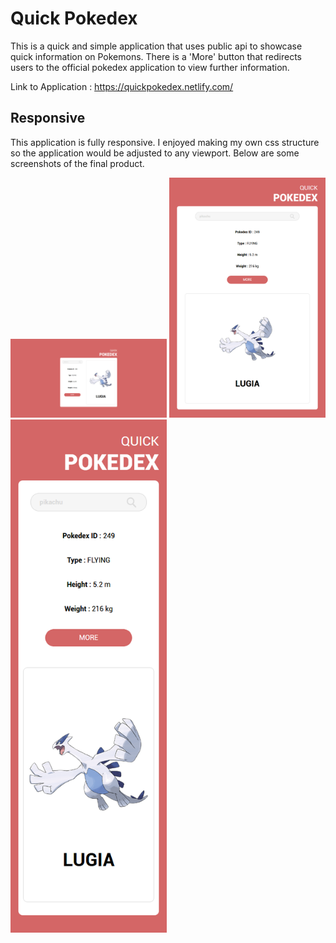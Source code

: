 # Quick Pokedex
This is a quick and simple application that uses public api to showcase quick information on Pokemons.
There is a 'More' button that redirects users to the official pokedex application to view further information.

Link to Application : https://quickpokedex.netlify.com/

## Responsive
This application is fully responsive. I enjoyed making my own css structure so the application would be adjusted to any viewport.
Below are some screenshots of the final product.

<img src='img/qp_desktop.png' width='250px'>
<img src='img/qp_ipad.png' width='250px'>
<img src='img/qp_mobile.png' width='250px'>